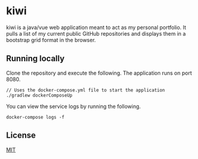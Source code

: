 # kiwi

kiwi is a java/vue web application meant to act as my personal portfolio. It pulls a list of my current public GitHub repositories and displays them in a bootstrap grid format in the browser.

## Running locally

Clone the repository and execute the following.  The application runs on port 8080.

```
// Uses the docker-compose.yml file to start the application
./gradlew dockerComposeUp
```

You can view the service logs by running the following.

```
docker-compose logs -f
```

## License
[MIT](https://choosealicense.com/licenses/mit/)